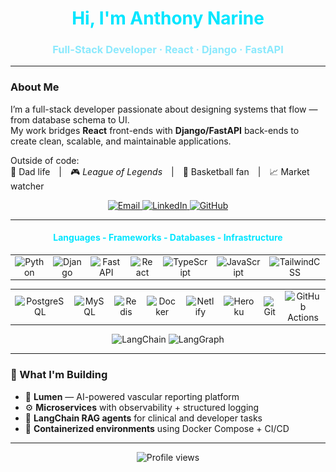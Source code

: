 <h1 align="center" style="color:#00E6FF;">Hi, I'm Anthony Narine</h1>
<h3 align="center" style="color:#8BE9FD;">Full-Stack Developer · React · Django · FastAPI</h3>

---

### About Me
I’m a full-stack developer passionate about designing systems that flow — from database schema to UI.  
My work bridges **React** front-ends with **Django/FastAPI** back-ends to create clean, scalable, and maintainable applications.  

Outside of code:  
👧 Dad life | 🎮 *League of Legends* | 🏀 Basketball fan | 📈 Market watcher  

<p align="center">
  <a href="mailto:anarine83@gmail.com">
    <img src="https://img.shields.io/badge/Email-00E6FF?style=flat-square&logo=gmail&logoColor=white" alt="Email"/>
  </a>
  <a href="https://linkedin.com/in/anthony-narine-9ab567245/">
    <img src="https://img.shields.io/badge/LinkedIn-00BFFF?style=flat-square&logo=linkedin&logoColor=white" alt="LinkedIn"/>
  </a>
  <a href="https://github.com/anthonynarine">
    <img src="https://img.shields.io/badge/GitHub-1A1A1A?style=flat-square&logo=github&logoColor=00E6FF" alt="GitHub"/>
  </a>
</p>

---

<h4 align="center" style="color:#00E6FF;"> Languages - Frameworks - Databases - Infrastructure </h4> 

<table align="center" width="100%">
  <tr>
    <td align="center"><img src="https://skillicons.dev/icons?i=python" width="40" alt="Python"/></td>
    <td align="center"><img src="https://skillicons.dev/icons?i=django" width="40" alt="Django"/></td>
    <td align="center"><img src="https://skillicons.dev/icons?i=fastapi" width="40" alt="FastAPI"/></td>
    <td align="center"><img src="https://skillicons.dev/icons?i=react" width="40" alt="React"/></td>
    <td align="center"><img src="https://skillicons.dev/icons?i=ts" width="40" alt="TypeScript"/></td>
    <td align="center"><img src="https://skillicons.dev/icons?i=js" width="40" alt="JavaScript"/></td>
    <td align="center"><img src="https://skillicons.dev/icons?i=tailwind" width="40" alt="TailwindCSS"/></td>
    <td align="center"><img src="https://raw.githubusercontent.com/devicons/devicon/master/icons/materialui/materialui-original.svg" width="40" alt="Material UI"/></td>
  </tr>
</table>
<table align="center" width="100%">
  <tr>
    <td align="center"><img src="https://skillicons.dev/icons?i=postgres" width="40" alt="PostgreSQL"/></td>
    <td align="center"><img src="https://skillicons.dev/icons?i=mysql" width="40" alt="MySQL"/></td>
    <td align="center"><img src="https://skillicons.dev/icons?i=redis" width="40" alt="Redis"/></td>
    <td align="center"><img src="https://skillicons.dev/icons?i=docker" width="40" alt="Docker"/></td>
    <td align="center"><img src="https://skillicons.dev/icons?i=netlify" width="40" alt="Netlify"/></td>
    <td align="center"><img src="https://skillicons.dev/icons?i=heroku" width="40" alt="Heroku"/></td>
    <td align="center"><img src="https://skillicons.dev/icons?i=git" width="40" alt="Git"/></td>
    <td align="center"><img src="https://skillicons.dev/icons?i=githubactions" width="40" alt="GitHub Actions"/></td>
  </tr>
</table>
<p align="center">
  <img src="https://img.shields.io/badge/LangChain-00E6FF?style=flat-square&logo=python&logoColor=white" alt="LangChain"/>
  <img src="https://img.shields.io/badge/LangGraph-8BE9FD?style=flat-square&logo=graph&logoColor=white" alt="LangGraph"/>
</p>

---

### 🚀 What I'm Building
- 🧩 **Lumen** — AI-powered vascular reporting platform  
- ⚙️ **Microservices** with observability + structured logging  
- 🧠 **LangChain RAG agents** for clinical and developer tasks  
- 🐳 **Containerized environments** using Docker Compose + CI/CD  

---

<p align="center">
  <img src="https://komarev.com/ghpvc/?username=anthonynarine&style=flat-square&color=00E6FF" alt="Profile views"/>
</p>

